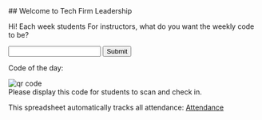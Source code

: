 <html>
## Welcome to Tech Firm Leadership 

Hi! Each week students 
For instructors, what do you want the weekly code to be? 


<form onsubmit="this.doSomething();">
    <input type="text" name="qr">
    <input type="submit">
</form>


Code of the day: <br>

<div id="qr_code">
<img src="https://chart.googleapis.com/chart?cht=qr&chl=MATMSG%3ATO%3Aieor171.berkeley%40gmail.com%3BSUB%3A%3BBODY%3AWEEK7%3B%3B&chs=180x180&choe=UTF-8&chld=L|2" 
rel='nofollow' alt='qr code' align="middle"><a href='http://www.qrcode-generator.de' border='0' style='cursor:default'  rel='nofollow'></a>
    </div>
Please display this code for students to scan and check in. <br>

This spreadsheet automatically tracks all attendance: <a href='https://docs.google.com/spreadsheets/d/11_kqC3xLnkT3evQBfSx_L7TmtgzeszhXTkMx8hyZRxg/edit?usp=sharing'>Attendance</a><br>

</html>
<script>
function doSomething() {
    document.getElementById("qr_code").innerHTML = 
    '<img id="qr_code" src="https://chart.googleapis.com/chart?cht=qr&chl=MATMSG%3ATO%3Aieor171.berkeley%40gmail.com%3BSUB%3A%3BBODY%3A" + qr +
        "%3B%3B&chs=180x180&choe=UTF-8&chld=L|2" rel='nofollow' alt='qr code' align="middle"><a href='http://www.qrcode-generator.de' border='0' style='cursor:default'  rel='nofollow'></a>';
    location.reload();
}
</script>
